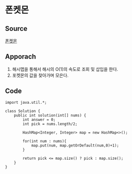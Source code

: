 # 폰켓몬

## Source

[폰켓몬](https://school.programmers.co.kr/learn/courses/30/lessons/1845)

## Apporach

1. 해시맵을 통해서 해시의 O(1)의 속도로 조회 및 삽입을 한다.
2. 포켓몬의 값을 찾아가며 모은다.

## Code

    import java.util.*;

    class Solution {
        public int solution(int[] nums) {
            int answer = 0;
            int pick = nums.length/2;

            HashMap<Integer, Integer> map = new HashMap<>();

            for(int num : nums){
                map.put(num, map.getOrDefault(num,0)+1);
            }

            return pick <= map.size() ? pick : map.size();
        }
    }
